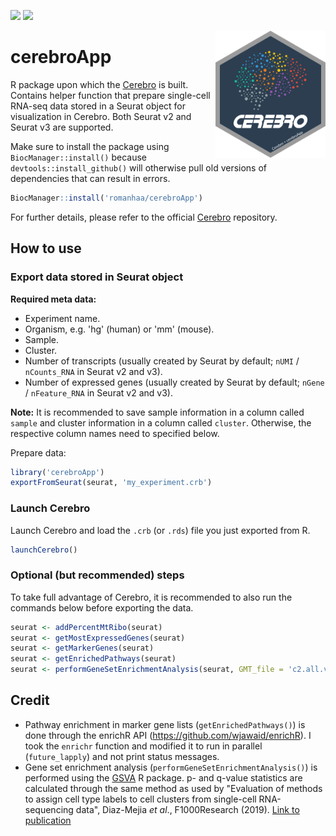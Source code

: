 [![](https://img.shields.io/github/license/romanhaa/cerebroApp)](LICENSE.md)
[![](https://img.shields.io/twitter/url/https/twitter.com/fakechek1.svg?label=Follow%20%40fakechek1&style=social)](https://twitter.com/fakechek1)

<img align="right" width="35%" height="auto" src="vignettes/logo_Cerebro.png">

# cerebroApp

R package upon which the [Cerebro](https://github.com/romanhaa/Cerebro) is built.
Contains helper function that prepare single-cell RNA-seq data stored in a Seurat object for visualization in Cerebro.
Both Seurat v2 and Seurat v3 are supported.

Make sure to install the package using `BiocManager::install()` because `devtools::install_github()` will otherwise pull old versions of dependencies that can result in errors.

```r
BiocManager::install('romanhaa/cerebroApp')
```

For further details, please refer to the official [Cerebro](https://github.com/romanhaa/Cerebro) repository.

## How to use

### Export data stored in Seurat object

**Required meta data:**

* Experiment name.
* Organism, e.g. 'hg' (human) or 'mm' (mouse).
* Sample.
* Cluster.
* Number of transcripts (usually created by Seurat by default; `nUMI` / `nCounts_RNA` in Seurat v2 and v3).
* Number of expressed genes (usually created by Seurat by default; `nGene` / `nFeature_RNA` in Seurat v2 and v3).

**Note:** It is recommended to save sample information in a column called `sample` and cluster information in a column called `cluster`. Otherwise, the respective column names need to specified below.

Prepare data:

```r
library('cerebroApp')
exportFromSeurat(seurat, 'my_experiment.crb')
```

### Launch Cerebro

Launch Cerebro and load the `.crb` (or `.rds`) file you just exported from R.

```r
launchCerebro()
```

### Optional (but recommended) steps

To take full advantage of Cerebro, it is recommended to also run the commands below before exporting the data.

```r
seurat <- addPercentMtRibo(seurat)
seurat <- getMostExpressedGenes(seurat)
seurat <- getMarkerGenes(seurat)
seurat <- getEnrichedPathways(seurat)
seurat <- performGeneSetEnrichmentAnalysis(seurat, GMT_file = 'c2.all.v7.0.symbols.gmt')
```

## Credit

* Pathway enrichment in marker gene lists (`getEnrichedPathways()`) is done through the enrichR API (<https://github.com/wjawaid/enrichR>). I took the `enrichr` function and modified it to run in parallel (`future_lapply`) and not print status messages.
* Gene set enrichment analysis (`performGeneSetEnrichmentAnalysis()`) is performed using the [GSVA](https://bioconductor.org/packages/release/bioc/html/GSVA.html) R package. p- and q-value statistics are calculated through the same method as used by "Evaluation of methods to assign cell type labels to cell clusters from single-cell RNA-sequencing data", Diaz-Mejia *et al*., F1000Research (2019). [Link to publication](https://f1000research.com/articles/8-296/v2)
